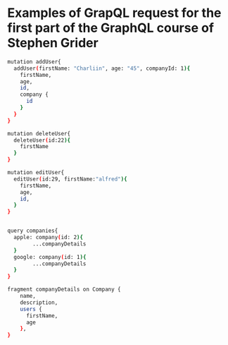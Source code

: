 # Examples of GrapQL request for the first part of the GraphQL course of Stephen Grider

```bash
mutation addUser{
  addUser(firstName: "Charliin", age: "45", companyId: 1){
    firstName,
    age,
    id,
    company {
      id
    }
  }
}

mutation deleteUser{
  deleteUser(id:22){
    firstName
  }
}

mutation editUser{
  editUser(id:29, firstName:"alfred"){
    firstName,
    age,
    id,
  }
}


query companies{
  apple: company(id: 2){
		...companyDetails
  }
  google: company(id: 1){
		...companyDetails
  }
}

fragment companyDetails on Company {
    name,
    description,
    users {
      firstName,
      age
    },
}

```
